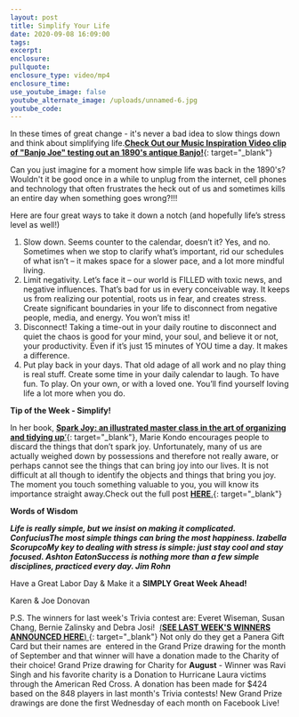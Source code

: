 ```yaml
---
layout: post
title: Simplify Your Life
date: 2020-09-08 16:09:00
tags:
excerpt:
enclosure:
pullquote:
enclosure_type: video/mp4
enclosure_time:
use_youtube_image: false
youtube_alternate_image: /uploads/unnamed-6.jpg
youtube_code:
---
```


In these times of great change - it's never a bad idea to slow things down and think about simplifying life.[**Check Out our Music Inspiration Video clip of "Banjo Joe" testing out an 1890's antique Banjo\!**](https://t.e2ma.net/click/9vvjzc/5wd3tzj/d7uppg){: target="_blank"}

Can you just imagine for a moment how simple life was back in the 1890's?&nbsp; Wouldn't it be good once in a while to unplug from the internet, cell phones and technology that often frustrates the heck out of us and sometimes kills an entire day when something goes wrong?\!\!\!

Here are four great ways to take it down a notch (and hopefully life’s stress level as well\!)

1. Slow down. Seems counter to the calendar, doesn’t it? Yes, and no. Sometimes when we stop to clarify what’s important, rid our schedules of what isn’t – it makes space for a slower pace, and a lot more mindful living.
2. Limit negativity. Let’s face it – our world is FILLED with toxic news, and negative influences. That’s bad for us in every conceivable way. It keeps us from realizing our potential, roots us in fear, and creates stress. Create significant boundaries in your life to disconnect from negative people, media, and energy. You won’t miss it\!
3. Disconnect\! Taking a time-out in your daily routine to disconnect and quiet the chaos is good for your mind, your soul, and believe it or not, your productivity. Even if it’s just 15 minutes of YOU time a day. It makes a difference.
4. Put play back in your days. That old adage of all work and no play thing is real stuff. Create some time in your daily calendar to laugh. To have fun. To play. On your own, or with a loved one. You’ll find yourself loving life a lot more when you do.

**Tip of the Week - Simplify\!**

In her book,&nbsp;[**Spark Joy: an illustrated master class in the art of organizing and tidying up**’](https://t.e2ma.net/click/9vvjzc/5wd3tzj/tzvppg){: target="_blank"}, Marie Kondo encourages people to discard the things that don’t spark joy. Unfortunately, many of us are actually weighed down by possessions and therefore not really aware, or perhaps cannot see the things that can bring joy into our lives. It is not difficult at all though to identify the objects and things that bring you joy. The moment you touch something valuable to you, you will know its importance straight away.Check out the full post&nbsp;[**HERE**.](https://t.e2ma.net/click/9vvjzc/5wd3tzj/9rwppg){: target="_blank"}

**Words of Wisdom**

***Life is really simple, but we insist on making it complicated. ConfuciusThe most simple things can bring the most happiness. Izabella ScorupcoMy key to dealing with stress is simple: just stay cool and stay focused. Ashton EatonSuccess is nothing more than a few simple disciplines, practiced every day. Jim Rohn***

Have a Great Labor Day & Make it a&nbsp;**SIMPLY Great Week Ahead\!**

Karen & Joe Donovan

P.S. The winners for last week's Trivia contest are: Everet Wiseman, Susan Chang, Bernie Zalinsky and Debra Josi\! &nbsp;[(**SEE LAST WEEK'S WINNERS ANNOUNCED HERE**)&nbsp;](https://t.e2ma.net/click/9vvjzc/5wd3tzj/pkxppg){: target="_blank"}&nbsp;Not only do they get a Panera Gift Card but their names are&nbsp; entered in the Grand Prize drawing for the month of September and that winner will have a donation made to the Charity of their choice\! Grand Prize drawing for Charity for&nbsp;**August**&nbsp;- Winner was Ravi Singh and his favorite charity is a Donation to Hurricane Laura victims through the American Red Cross. A donation has been made for $424&nbsp; based on the 848 players in last month's Trivia contests\! New Grand Prize drawings are done the first Wednesday of each month on Facebook Live\!&nbsp;